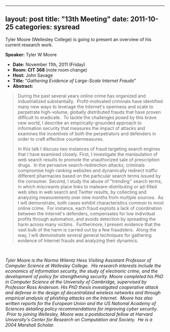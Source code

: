 
---
layout: post
title: "13th Meeting"
date: 2011-10-25
categories: sysread
---

Tyler Moore (Wellesley College) is going to present an overview of his current research work.

<strong>Speaker:</strong> Tyler W Moore
<ul>
	<li><strong>Date:</strong> November 11th, 2011 (Friday)</li>
	<li><strong>Room: CIT 368 </strong>(note room change)</li>
	<li><strong>Host:</strong> John Savage</li>
	<li><strong>Title: </strong>"<em>Gathering Evidence of Large-Scale Internet Frauds</em>"</li>
	<li><strong>Abstract:</strong></li>
</ul>
<blockquote>During the past several years online crime has organized and industrialized substantially.   Profit-motivated criminals have identified many new ways to leverage the Internet's openness and scale to perpetrate high-volume, globally distributed frauds that have proven difficult to eradicate.   To tackle the challenges posed by this brave new world, I describe an empirically-grounded approach to information security that measures the impact of attacks and examines the incentives of both the perpetrators and defenders in order to craft effective countermeasures.

In this talk I discuss two instances of fraud targeting search engines that I have examined closely. First, I investigate the manipulation of web search results to promote the unauthorized sale of prescription drugs.   In the pervasive search-redirection attacks, criminals compromise high-ranking websites and dynamically redirect traffic different pharmacies based on the particular search terms issued by the consumer. Second, I study the abuse of "trending'' search terms, in which miscreants place links to malware-distributing or ad-filled web sites in web search and Twitter results, by collecting and analyzing measurements over nine months from multiple sources.   As I will demonstrate, both cases exhibit characteristics common to most online crime.   For instance, each fraud exploits a lack of coordination between the Internet's defenders, compensates for low individual profits through automation, and avoids detection by spreading the harm across many victims.   Furthermore, I present evidence that the vast bulk of the harm is carried out by a few fraudsters.   Along the way, I will demonstrate several general techniques for gathering evidence of Internet frauds and analyzing their dynamics.</blockquote>
&nbsp;

<em>Tyler Moore is the Norma Wilentz Hess Visiting Assistant Professor of Computer Science at Wellesley College.   His research interests include the economics of information security, the study of electronic crime, and the development of policy for strengthening security. Moore completed his PhD in Computer Science at the University of Cambridge, supervised by Professor Ross Anderson. His PhD thesis investigated cooperative attack and defense in the design of decentralized wireless networks and through empirical analysis of phishing attacks on the Internet.   Moore has also written reports for the European Union and the US National Academy of Sciences detailing policy recommendations for improving cyber security.   Prior to joining Wellesley, Moore was a postdoctoral fellow at Harvard University's Center for Research on Computation and Society.   He is a 2004 Marshall Scholar.</em>
